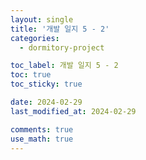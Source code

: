 ```yaml
---
layout: single
title: '개발 일지 5 - 2'
categories:
  - dormitory-project

toc_label: 개발 일지 5 - 2
toc: true
toc_sticky: true

date: 2024-02-29
last_modified_at: 2024-02-29

comments: true
use_math: true
---
```


<br>


